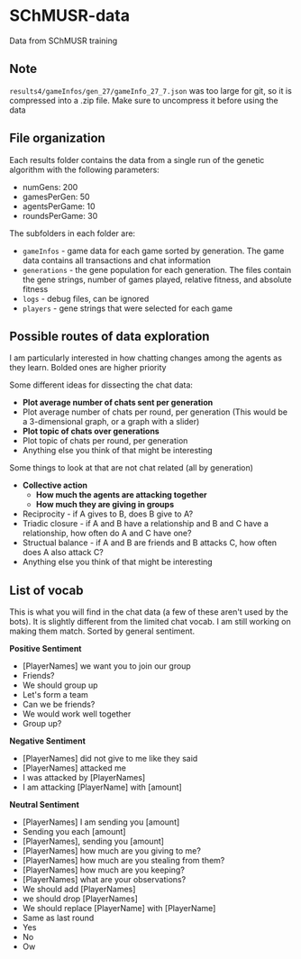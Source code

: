 # SChMUSR-data

Data from SChMUSR training

## Note
`results4/gameInfos/gen_27/gameInfo_27_7.json` was too large for git, so it is compressed into a .zip file. Make sure to uncompress it before using the data

## File organization

Each results folder contains the data from a single run of the genetic algorithm with the following parameters:
- numGens: 200
- gamesPerGen: 50
- agentsPerGame: 10
- roundsPerGame: 30

The subfolders in each folder are:
- `gameInfos` - game data for each game sorted by generation. The game data contains all transactions and chat information
- `generations` - the gene population for each generation. The files contain the gene strings, number of games played, relative fitness, and absolute fitness
- `logs` - debug files, can be ignored
- `players` - gene strings that were selected for each game

## Possible routes of data exploration

I am particularly interested in how chatting changes among the agents as they learn. Bolded ones are higher priority

Some different ideas for dissecting the chat data:
- **Plot average number of chats sent per generation**
- Plot average number of chats per round, per generation (This would be a 3-dimensional graph, or a graph with a slider)
- **Plot topic of chats over generations**
- Plot topic of chats per round, per generation
- Anything else you think of that might be interesting

Some things to look at that are not chat related (all by generation)
- **Collective action**
    - **How much the agents are attacking together**
    - **How much they are giving in groups**
- Reciprocity - if A gives to B, does B give to A?
- Triadic closure - if A and B have a relationship and B and C have a relationship, how often do A and C have one?
- Structual balance - if A and B are friends and B attacks C, how often does A also attack C?
- Anything else you think of that might be interesting

## List of vocab
 This is what you will find in the chat data (a few of these aren't used by the bots). It is slightly different from the limited chat vocab. I am still working on making them match. Sorted by general sentiment.


**Positive Sentiment**
- [PlayerNames] we want you to join our group
- Friends?
- We should group up
- Let's form a team
- Can we be friends?
- We would work well together
- Group up?

**Negative Sentiment**
- [PlayerNames] did not give to me like they said
- [PlayerNames] attacked me
- I was attacked by [PlayerNames]
- I am attacking [PlayerName] with [amount]

**Neutral Sentiment**
- [PlayerNames] I am sending you [amount]
- Sending you each [amount]
- [PlayerNames], sending you [amount]
- [PlayerNames] how much are you giving to me?
- [PlayerNames] how much are you stealing from them?
- [PlayerNames] how much are you keeping?
- [PlayerNames] what are your observations?
- We should add [PlayerNames]
- we should drop [PlayerNames]
- We should replace [PlayerName] with [PlayerName]
- Same as last round
- Yes
- No
- Ow


